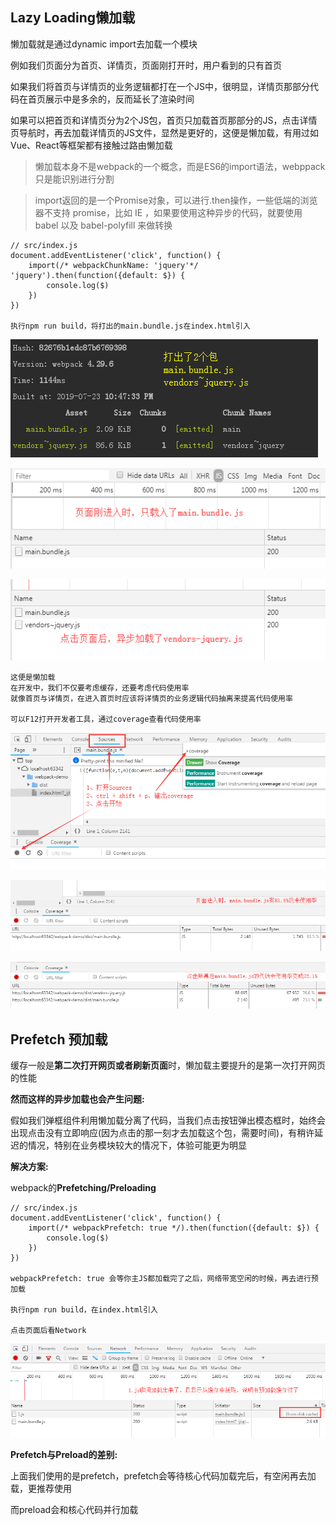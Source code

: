 ## Lazy Loading懒加载

懒加载就是通过dynamic import去加载一个模块

例如我们页面分为首页、详情页，页面刚打开时，用户看到的只有首页

如果我们将首页与详情页的业务逻辑都打在一个JS中，很明显，详情页那部分代码在首页展示中是多余的，反而延长了渲染时间

如果可以把首页和详情页分为2个JS包，首页只加载首页那部分的JS，点击详情页导航时，再去加载详情页的JS文件，显然是更好的，这便是懒加载，有用过如Vue、React等框架都有接触过路由懒加载

> 懒加载本身不是webpack的一个概念，而是ES6的import语法，webppack只是能识别进行分割

> import返回的是一个Promise对象，可以进行.then操作，一些低端的浏览器不支持 promise，比如 IE ，如果要使用这种异步的代码，就要使用 babel 以及 babel-polyfill 来做转换

    // src/index.js
    document.addEventListener('click', function() {
        import(/* webpackChunkName: 'jquery'*/ 'jquery').then(function({default: $}) {
            console.log($)
        })
    })
    
    执行npm run build，将打出的main.bundle.js在index.html引入
    
![Alt text](./imgs/04-01.png)

![Alt text](./imgs/04-02.png)

![Alt text](./imgs/04-03.png)

    这便是懒加载
    在开发中，我们不仅要考虑缓存，还要考虑代码使用率
    就像首页与详情页，在进入首页时应该将详情页的业务逻辑代码抽离来提高代码使用率
    
    可以F12打开开发者工具，通过coverage查看代码使用率
    
![Alt text](./imgs/04-04.png)

![Alt text](./imgs/04-05.png)

![Alt text](./imgs/04-06.png)

## Prefetch 预加载

缓存一般是**第二次打开网页或者刷新页面**时，懒加载主要提升的是第一次打开网页的性能

**然而这样的异步加载也会产生问题:**

假如我们弹框组件利用懒加载分离了代码，当我们点击按钮弹出模态框时，始终会出现点击没有立即响应(因为点击的那一刻才去加载这个包，需要时间)，有稍许延迟的情况，特别在业务模块较大的情况下，体验可能更为明显

**解决方案:**

webpack的**Prefetching/Preloading**

    // src/index.js
    document.addEventListener('click', function() {
        import(/* webpackPrefetch: true */).then(function({default: $}) {
            console.log($)
        })
    })
    
    webpackPrefetch: true 会等你主JS都加载完了之后，网络带宽空闲的时候，再去进行预加载
    
    执行npm run build，在index.html引入
    
    点击页面后看Network

![Alt text](./imgs/04-07.png)

**Prefetch与Preload的差别:**

上面我们使用的是prefetch，prefetch会等待核心代码加载完后，有空闲再去加载，更推荐使用

而preload会和核心代码并行加载